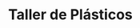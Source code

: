 ---
title: "Taller de Plásticos"
url: /talca/taller-de-plasticos/
shop: reparación de automóviles
---